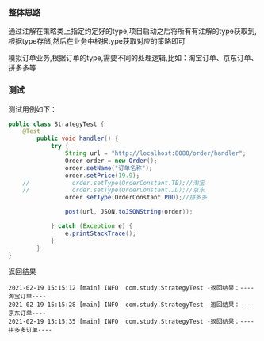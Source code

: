 
### 整体思路

通过注解在策略类上指定约定好的type,项目启动之后将所有有注解的type获取到,根据type存储,然后在业务中根据type获取对应的策略即可

模拟订单业务,根据订单的type,需要不同的处理逻辑,比如：淘宝订单、京东订单、拼多多等


### 测试

测试用例如下：

```java
public class StrategyTest {
    @Test
        public void handler() {
            try {
                String url = "http://localhost:8080/order/handler";
                Order order = new Order();
                order.setName("订单名称");
                order.setPrice(19.9);
    //            order.setType(OrderConstant.TB);//淘宝
    //            order.setType(OrderConstant.JD);//京东
                order.setType(OrderConstant.PDD);//拼多多

                post(url, JSON.toJSONString(order));

            } catch (Exception e) {
                e.printStackTrace();
            }
        }
}
```

返回结果
```
2021-02-19 15:15:12 [main] INFO  com.study.StrategyTest -返回结果：----淘宝订单----
2021-02-19 15:15:28 [main] INFO  com.study.StrategyTest -返回结果：----京东订单----
2021-02-19 15:15:35 [main] INFO  com.study.StrategyTest -返回结果：----拼多多订单----
```



